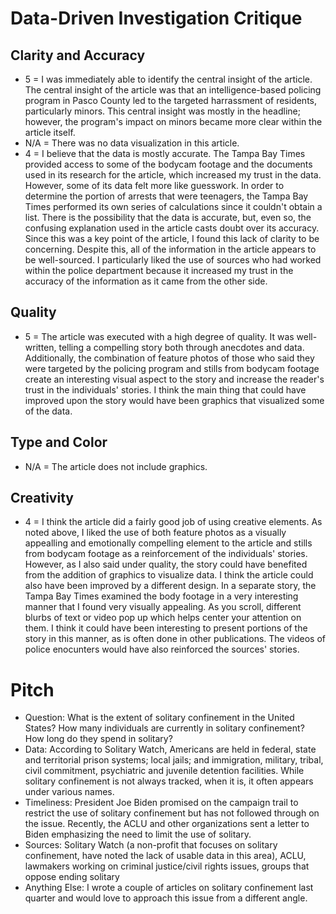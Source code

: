 # Data-Driven Investigation Critique

## Clarity and Accuracy

* 5 = I was immediately able to identify the central insight of the article. The central insight of the article was that an intelligence-based policing program in Pasco County led to the targeted harrassment of residents, particularly minors. This central insight was mostly in the headline; however, the program's impact on minors became more clear within the article itself.
* N/A = There was no data visualization in this article. 
* 4 = I believe that the data is mostly accurate. The Tampa Bay Times provided access to some of the bodycam footage and the documents used in its research for the article, which increased my trust in the data. However, some of its data felt more like guesswork. In order to determine the portion of arrests that were teenagers, the Tampa Bay Times performed its own series of calculations since it couldn't obtain a list. There is the possibility that the data is accurate, but, even so, the confusing explanation used in the article casts doubt over its accuracy. Since this was a key point of the article, I found this lack of clarity to be concerning. Despite this, all of the information in the article appears to be well-sourced. I particularly liked the use of sources who had worked within the police department because it increased my trust in the accuracy of the information as it came from the other side.

## Quality

* 5 = The article was executed with a high degree of quality. It was well-written, telling a compelling story both through anecdotes and data. Additionally, the combination of feature photos of those who said they were targeted by the policing program and stills from bodycam footage create an interesting visual aspect to the story and increase the reader's trust in the individuals' stories. I think the main thing that could have improved upon the story would have been graphics that visualized some of the data.  

## Type and Color

* N/A = The article does not include graphics.

## Creativity

* 4 = I think the article did a fairly good job of using creative elements. As noted above, I liked the use of both feature photos as a visually appealling and emotionally compelling element to the article and stills from bodycam footage as a reinforcement of the individuals' stories. However, as I also said under quality, the story could have benefited from the addition of graphics to visualize data. I think the article could also have been improved by a different design. In a separate story, the Tampa Bay Times examined the body footage in a very interesting manner that I found very visually appealing. As you scroll, different blurbs of text or video pop up which helps center your attention on them. I think it could have been interesting to present portions of the story in this manner, as is often done in other publications. The videos of police enocunters would have also reinforced the sources' stories. 

# Pitch

* Question: What is the extent of solitary confinement in the United States? How many individuals are currently in solitary confinement? How long do they spend in solitary?
* Data: According to Solitary Watch, Americans are held in federal, state and territorial prison systems; local jails; and immigration, military, tribal, civil commitment, psychiatric and juvenile detention facilities. While solitary confinement is not always tracked, when it is, it often appears under various names.
* Timeliness: President Joe Biden promised on the campaign trail to restrict the use of solitary confinement but has not followed through on the issue. Recently, the ACLU and other organizations sent a letter to Biden emphasizing the need to limit the use of solitary.
* Sources: Solitary Watch (a non-profit that focuses on solitary confinement, have noted the lack of usable data in this area), ACLU, lawmakers working on criminal justice/civil rights issues, groups that oppose ending solitary
* Anything Else: I wrote a couple of articles on solitary confinement last quarter and would love to approach this issue from a different angle. 
